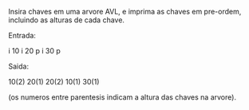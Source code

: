 Insira chaves em uma arvore AVL, e imprima as chaves em pre-ordem, incluindo as alturas de cada chave.

Entrada:

i 10 i 20 p i 30 p

Saida:

10(2) 20(1) 20(2) 10(1) 30(1)

(os numeros entre parentesis indicam a altura das chaves na arvore).